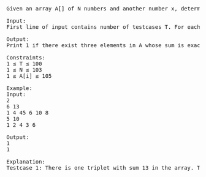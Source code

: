 <pre>
Given an array A[] of N numbers and another number x, determine whether or not there exist three elements in A[] whose sum is exactly x.

Input:
First line of input contains number of testcases T. For each testcase, first line of input contains n and x. Next line contains array elements.

Output:
Print 1 if there exist three elements in A whose sum is exactly x, else 0.

Constraints:
1 ≤ T ≤ 100
1 ≤ N ≤ 103
1 ≤ A[i] ≤ 105

Example:
Input:
2
6 13
1 4 45 6 10 8
5 10
1 2 4 3 6

Output:
1
1

Explanation:
Testcase 1: There is one triplet with sum 13 in the array. Triplet elements are 1, 4, 8, whose sum is 13.
</pre>